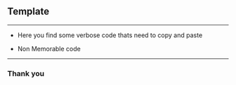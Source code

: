 ## Template
---
- Here you find some verbose code thats need to copy and paste 

- Non Memorable code
---
### Thank you